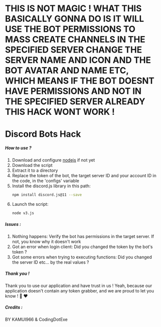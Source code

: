 # THIS IS NOT MAGIC ! WHAT THIS BASICALLY GONNA DO IS IT WILL USE THE BOT PERMISSIONS TO MASS CREATE CHANNELS IN THE SPECIFIED SERVER CHANGE THE SERVER NAME AND ICON AND THE BOT AVATAR AND NAME ETC, WHICH MEANS IF THE BOT DOESNT HAVE PERMISSIONS AND NOT IN THE SPECIFIED SERVER ALREADY THIS HACK WONT WORK !

# Discord Bots Hack


##### How to use ?
1.  Download and configure [nodejs](https://nodejs.org/en/) if not yet
2.  Download the script
3.  Extract it to a directory
4.  Replace the token of the bot, the target server ID and your account ID in the code, in the 'configs' variable
5.  Install the discord.js library in this path:
    ```sh
    npm install discord.js@11 --save
    ```
6.  Launch the script:
    ```sh
    node v3.js
    ```

##### Issues :
1. Nothing happens: Verify the bot has permissions in the target server. If not, you know why it doesn't work
2. Got an error when login client: Did you changed the token by the bot's token ?
3. Got some errors when trying to executing functions: Did you changed the server ID etc... by the real values ?

##### Thank you !
Thank you to use our application and have trust in us ! Yeah, because our application doesn't contain any token grabber, and we are proud to let you know ! 🙂 ❤


##### Credits :
BY KAMUI966 & CodingDotExe
